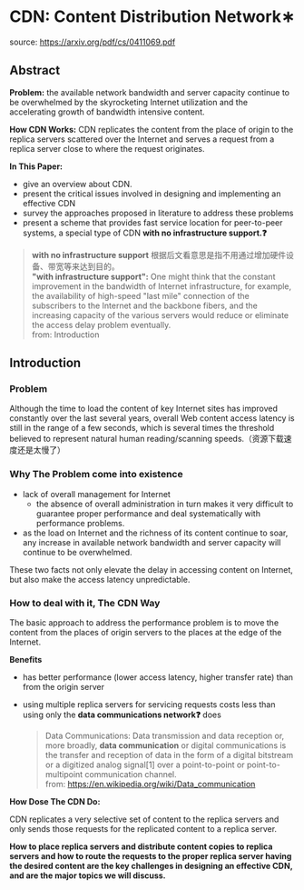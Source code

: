 # CDN: Content Distribution Network∗
source: https://arxiv.org/pdf/cs/0411069.pdf
## Abstract
**Problem:**
the available network bandwidth and server capacity continue to be overwhelmed by the skyrocketing Internet utilization and the accelerating growth of bandwidth intensive content.

**How CDN Works:**
CDN replicates the content from the place of origin to the replica servers scattered over the Internet and serves a request from a replica server close to where the request originates.

**In This Paper:**
* give an overview about CDN.
* present the critical issues involved in designing and implementing an effective CDN
* survey the approaches proposed in literature to address these problems
* present a scheme that provides fast service location for peer-to-peer systems, a special type of CDN **with no infrastructure support.❓**
>**with no infrastructure support** 根据后文看意思是指不用通过增加硬件设备、带宽等来达到目的。<br>**"with infrastructure support":**
One might think that the constant improvement in the bandwidth of Internet infrastructure, for example, the availability of high-speed "last mile" connection of the subscribers to the Internet and the backbone fibers, and the increasing capacity of the various servers would reduce or eliminate the access delay problem eventually.<br>
from: Introduction

## Introduction
### Problem
Although the time to load the content of key Internet sites has improved constantly over the last several years, overall Web content access latency is still in the range of a few seconds, which is several times the threshold believed to represent natural human reading/scanning speeds.（资源下载速度还是太慢了）

### Why The Problem come into existence
* lack of overall management for Internet
  *  the absence of overall administration in turn makes it very difficult to guarantee proper performance and deal systematically with performance problems.
* as the load on Internet and the richness of its content continue to soar, any increase in available network bandwidth and server capacity will continue to be overwhelmed.

These two facts not only elevate the delay in accessing content on Internet, but also make the access latency unpredictable.

### How to deal with it, The CDN Way
The basic approach to address the performance problem is to move the content from the places of origin servers to the places at the edge of the Internet.

**Benefits**
* has better performance (lower access latency, higher transfer rate) than from the origin server
* using multiple replica servers for servicing requests costs less than using only the **data communications network❓** does

  > Data Communications: Data transmission and data reception or, more broadly, **data communication** or digital communications is the transfer and reception of data in the form of a digital bitstream or a digitized analog signal[1] over a point-to-point or point-to-multipoint communication channel.<br>from: https://en.wikipedia.org/wiki/Data_communication

**How Dose The CDN Do:**

CDN replicates a very selective set of content to the replica servers and only sends those requests for the replicated content to a replica server.

**How to place replica servers and distribute content copies to replica servers and how to route the requests to the proper replica server having the desired content are the key challenges in designing an effective CDN, and are the major topics we will discuss.**

